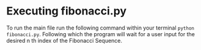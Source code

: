 # Executing fibonacci.py
To run the main file run the following command within your terminal `python fibonacci.py`. Following which the program will wait for a user input for the desired n th index of the Fibonacci Sequence.